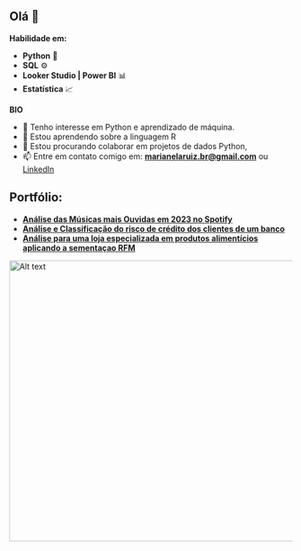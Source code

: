## Olá 👋

**Habilidade em:**

- **Python** 🐍
- **SQL** ⚙️
- **Looker Studio | Power BI** 📊
- **Estatística** 📈
<!-- - **Aprendizado de máquina** 🧠 -->

**BIO**

- 👀 Tenho interesse em Python e aprendizado de máquina.
- 🌱 Estou aprendendo sobre a linguagem R
- 🤝 Estou procurando colaborar em projetos de dados Python,
- 📫 Entre em contato comigo em: **marianelaruiz.br@gmail.com** ou [LinkedIn](https://www.linkedin.com/in/marianelaruizd/)

## Portfólio:
* [**Análise das Músicas mais Ouvidas em 2023 no Spotify**](https://github.com/marianelaruiz/Hipotese-Spotify)
* [**Análise e Classificação do risco de crédito dos clientes de um banco**](https://github.com/marianelaruiz/Analise-de-Risco-de-Credito)
* [**Análise para uma loja especializada em produtos alimentícios aplicando a sementaçao RFM**](https://github.com/marianelaruiz/SegementacaoRFM-mercado)

<img src="hello.jpg" alt="Alt text" width="800" height="500">
